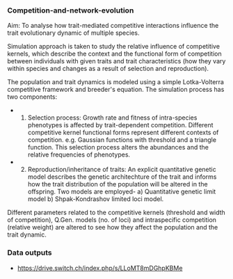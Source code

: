 ### Competition-and-network-evolution

Aim: To analyse how trait-mediated competitive interactions influence the trait evolutionary dynamic of multiple species. 

Simulation approach is taken to study the relative influence of competitive kernels, which describe the context and the functional form of competition between individuals with given traits and trait characteristics (how they vary within species and changes as a result of selection and reproduction). 

The population and trait dynamics is modeled using a simple Lotka-Volterra competitive framework and breeder's equation. The simulation process has two components:

* 1. Selection process: Growth rate and fitness of intra-species phenotypes is affected by trait-dependent competition. Different competitive kernel functional forms represent different contexts of competition. e.g. Gaussian functions with threshold and a triangle function. This selection process alters the abundances and the relative frequencies of phenotypes. 

* 2. Reproduction/inheritance of traits: An explicit quantitative genetic model describes the genetic architechture of the trait and informs how the trait distribution of the population will be altered in the offspring. Two models are employed-
a) Quantitative genetic limit model 
b) Shpak-Kondrashov limited loci model.

Different parameters related to the competitive kernels (threshold and width of competition), Q.Gen. models (no. of loci) and  intraspecific competition (relative weight) are altered to see how they affect the population and the trait dynamic.


### Data outputs 
* https://drive.switch.ch/index.php/s/LLoMT8mDGhpKBMe




